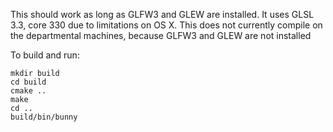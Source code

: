 This should work as long as GLFW3 and GLEW are installed.  It uses GLSL 3.3, core 330 due to limitations
on OS X.  This does not currently compile on the departmental machines, because GLFW3 and GLEW are not
installed

To build and run:

~~~~
mkdir build
cd build
cmake ..
make
cd ..
build/bin/bunny
~~~~
